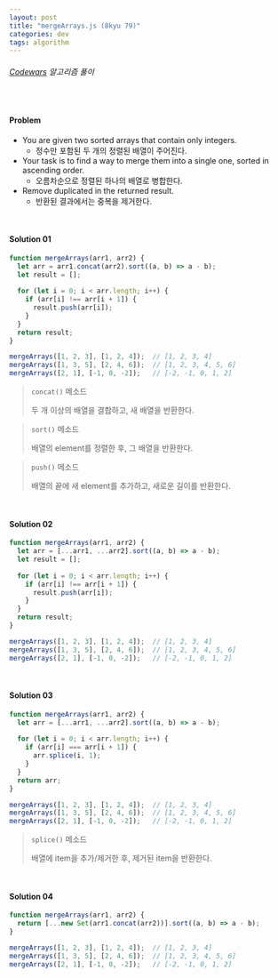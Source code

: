 ```yaml
---
layout: post
title: "mergeArrays.js (8kyu 79)"
categories: dev
tags: algorithm
---
```


###### [Codewars](https://www.codewars.com) 알고리즘 풀이

<br>

#### Problem

- You are given two sorted arrays that contain only integers.
  - 정수만 포함된 두 개의 정렬된 배열이 주어진다.
- Your task is to find a way to merge them into a single one, sorted in ascending order.
  - 오름차순으로 정렬된 하나의 배열로 병합한다.
- Remove duplicated in the returned result.
  - 반환된 결과에서는 중복을 제거한다.

<br>

#### Solution 01

```js
function mergeArrays(arr1, arr2) {
  let arr = arr1.concat(arr2).sort((a, b) => a - b);
  let result = [];
  
  for (let i = 0; i < arr.length; i++) {
    if (arr[i] !== arr[i + 1]) {
      result.push(arr[i]);
    }
  }
  return result;
}

mergeArrays([1, 2, 3], [1, 2, 4]);  // [1, 2, 3, 4]
mergeArrays([1, 3, 5], [2, 4, 6]);  // [1, 2, 3, 4, 5, 6]
mergeArrays([2, 1], [-1, 0, -2]);   // [-2, -1, 0, 1, 2]
```

> `concat()` 메소드
>
> 두 개 이상의 배열을 결합하고, 새 배열을 반환한다.

> `sort()` 메소드
>
> 배열의 element를 정렬한 후, 그 배열을 반환한다.

> `push()` 메소드
>
> 배열의 끝에 새 element를 추가하고, 새로운 길이를 반환한다.

<br>

#### Solution 02

```js
function mergeArrays(arr1, arr2) {
  let arr = [...arr1, ...arr2].sort((a, b) => a - b);
  let result = [];
  
  for (let i = 0; i < arr.length; i++) {
    if (arr[i] !== arr[i + 1]) {
      result.push(arr[i]);
    }
  }
  return result;
}

mergeArrays([1, 2, 3], [1, 2, 4]);  // [1, 2, 3, 4]
mergeArrays([1, 3, 5], [2, 4, 6]);  // [1, 2, 3, 4, 5, 6]
mergeArrays([2, 1], [-1, 0, -2]);   // [-2, -1, 0, 1, 2]
```

<br>

#### Solution 03

```js
function mergeArrays(arr1, arr2) {
  let arr = [...arr1, ...arr2].sort((a, b) => a - b);
  
  for (let i = 0; i < arr.length; i++) {
    if (arr[i] === arr[i + 1]) {
      arr.splice(i, 1);
    }
  }
  return arr;
}

mergeArrays([1, 2, 3], [1, 2, 4]);  // [1, 2, 3, 4]
mergeArrays([1, 3, 5], [2, 4, 6]);  // [1, 2, 3, 4, 5, 6]
mergeArrays([2, 1], [-1, 0, -2]);   // [-2, -1, 0, 1, 2]
```

> `splice()` 메소드
>
> 배열에 item을 추가/제거한 후, 제거된 item을 반환한다.

<br>

#### Solution 04

```js
function mergeArrays(arr1, arr2) {
  return [...new Set(arr1.concat(arr2))].sort((a, b) => a - b);
}

mergeArrays([1, 2, 3], [1, 2, 4]);  // [1, 2, 3, 4]
mergeArrays([1, 3, 5], [2, 4, 6]);  // [1, 2, 3, 4, 5, 6]
mergeArrays([2, 1], [-1, 0, -2]);   // [-2, -1, 0, 1, 2]
```

<br>

<br>